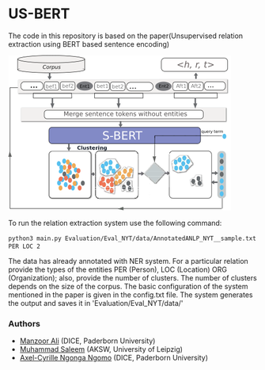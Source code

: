# US-BERT
The code in this repository is based on the paper(Unsupervised relation extraction using BERT based sentence encoding)


![](Evaluation/Eval_APW/data/sysnewwas.png)


To run the relation extraction system use the following command:

```
python3 main.py Evaluation/Eval_NYT/data/AnnotatedANLP_NYT__sample.txt  PER LOC 2
```

The data has already annotated with NER system. For a particular relation provide the types of the entities PER (Person), LOC (Location) ORG (Organization); also, provide the number of clusters. The number of clusters depends on the size of the corpus.
The basic configuration of the system mentioned in the paper is given in the config.txt file.
The system generates the output and saves it in 'Evaluation/Eval_NYT/data/'



### Authors 
* [Manzoor Ali](https://dice-research.org/ManzoorAli) (DICE, Paderborn University)
* [Muhammad Saleem](https://sites.google.com/site/saleemsweb/) (AKSW, University of Leipzig)
* [Axel-Cyrille Ngonga Ngomo](https://dice-research.org/AxelCyrilleNgongaNgomo) (DICE, Paderborn University)



